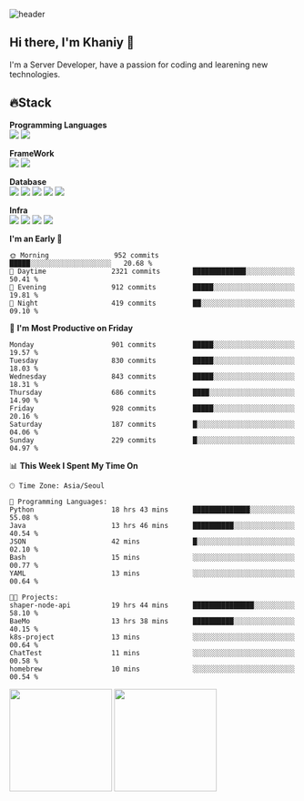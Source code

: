 ![header](https://capsule-render.vercel.app/api?type=soft&text=Welcome!&color=auto&height=200&section=header&fontSize=70)

## Hi there, I'm Khaniy 👋
I'm a Server Developer, have a passion for coding and learening new technologies.
<!-- <br> 📫 Email : kangh1596@gmail.com 
<br> 📝 Blog  : khan03.tistory.com/
<br> <img src="https://img.shields.io/badge/Email-222222?style=for-the-badge&logo=Gmail&logoColor=white">
<br> <img src="https://img.shields.io/badge/Blog -222222?style=for-the-badge&logo=Tistory&logoColor=white">
[hank0302's Blog](https://khan03.tistory.com/)
-->
## 🔥Stack 

**Programming Languages** <br>
 <img src="https://img.shields.io/badge/JAVA-E6522C?style=for-the-badge&logo=Java&logoColor=white">
 <img src="https://img.shields.io/badge/Python-3776AB?style=for-the-badge&logo=python&logoColor=white">

**FrameWork** <br>
<img src="https://img.shields.io/badge/SpringBoot-6DB33F?style=for-the-badge&logo=SpringBoot&logoColor=white">
<img src="https://img.shields.io/badge/FastAPI-009688?style=for-the-badge&logo=FastAPI&logoColor=white">

**Database** <br>
<img src="https://img.shields.io/badge/MySQL-4479A1?style=for-the-badge&logo=MySQL&logoColor=white">
<img src="https://img.shields.io/badge/MariaDB-003545?style=for-the-badge&logo=MariaDB&logoColor=white">
<img src="https://img.shields.io/badge/MongoDB-47A248?style=for-the-badge&logo=MongoDB&logoColor=white">
<img src="https://img.shields.io/badge/Redis-DC382D?style=for-the-badge&logo=Redis&logoColor=white">
<img src="https://img.shields.io/badge/PostgreSQL-4169E1?style=for-the-badge&logo=PostgreSQL&logoColor=white">

**Infra** <br>
<img src="https://img.shields.io/badge/Docker-2496ED?style=for-the-badge&logo=Docker&logoColor=white">
<img src="https://img.shields.io/badge/Kubernetes-326CE5?style=for-the-badge&logo=Kubernetes&logoColor=white">
<img src="https://img.shields.io/badge/Prometheus-E6522C?style=for-the-badge&logo=prometheus&logoColor=white">
<img src="https://img.shields.io/badge/Grafana-F46800?style=for-the-badge&logo=grafana&logoColor=white">

<!--START_SECTION:waka-->
**I'm an Early 🐤** 

```text
🌞 Morning                952 commits         █████░░░░░░░░░░░░░░░░░░░░   20.68 % 
🌆 Daytime                2321 commits        █████████████░░░░░░░░░░░░   50.41 % 
🌃 Evening                912 commits         █████░░░░░░░░░░░░░░░░░░░░   19.81 % 
🌙 Night                  419 commits         ██░░░░░░░░░░░░░░░░░░░░░░░   09.10 % 
```
📅 **I'm Most Productive on Friday** 

```text
Monday                   901 commits         █████░░░░░░░░░░░░░░░░░░░░   19.57 % 
Tuesday                  830 commits         █████░░░░░░░░░░░░░░░░░░░░   18.03 % 
Wednesday                843 commits         █████░░░░░░░░░░░░░░░░░░░░   18.31 % 
Thursday                 686 commits         ████░░░░░░░░░░░░░░░░░░░░░   14.90 % 
Friday                   928 commits         █████░░░░░░░░░░░░░░░░░░░░   20.16 % 
Saturday                 187 commits         █░░░░░░░░░░░░░░░░░░░░░░░░   04.06 % 
Sunday                   229 commits         █░░░░░░░░░░░░░░░░░░░░░░░░   04.97 % 
```


📊 **This Week I Spent My Time On** 

```text
🕑︎ Time Zone: Asia/Seoul

💬 Programming Languages: 
Python                   18 hrs 43 mins      ██████████████░░░░░░░░░░░   55.08 % 
Java                     13 hrs 46 mins      ██████████░░░░░░░░░░░░░░░   40.54 % 
JSON                     42 mins             █░░░░░░░░░░░░░░░░░░░░░░░░   02.10 % 
Bash                     15 mins             ░░░░░░░░░░░░░░░░░░░░░░░░░   00.77 % 
YAML                     13 mins             ░░░░░░░░░░░░░░░░░░░░░░░░░   00.64 % 

🐱‍💻 Projects: 
shaper-node-api          19 hrs 44 mins      ███████████████░░░░░░░░░░   58.10 % 
BaeMo                    13 hrs 38 mins      ██████████░░░░░░░░░░░░░░░   40.15 % 
k8s-project              13 mins             ░░░░░░░░░░░░░░░░░░░░░░░░░   00.64 % 
ChatTest                 11 mins             ░░░░░░░░░░░░░░░░░░░░░░░░░   00.58 % 
homebrew                 10 mins             ░░░░░░░░░░░░░░░░░░░░░░░░░   00.54 % 
```


<!--END_SECTION:waka-->
<p>
  <img height="180em" src="https://github-readme-stats-khaniys-projects.vercel.app/api?username=khaniy&show_icons=true&include_all_commits=true&theme=dracula">
  <img height="180em" src="https://github-readme-stats-khaniys-projects.vercel.app/api/top-langs?username=khaniy&layout=compact&theme=dracula">
</p>

